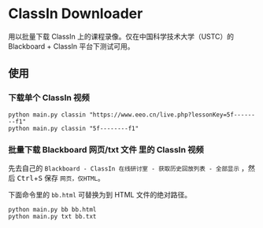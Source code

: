 # ClassIn Downloader

用以批量下载 ClassIn 上的课程录像。仅在中国科学技术大学（USTC）的 Blackboard + ClassIn 平台下测试可用。



## 使用

### 下载单个 ClassIn 视频

```shell
python main.py classin "https://www.eeo.cn/live.php?lessonKey=5f--------f1"
python main.py classin "5f--------f1"
```



### 批量下载 Blackboard 网页/txt 文件 里的 ClassIn 视频

先去自己的 `Blackboard - ClassIn 在线研讨室 - 获取历史回放列表 - 全部显示` ，然后 <kbd>Ctrl</kbd>+<kbd>S</kbd> 保存 `网页，仅HTML`。

下面命令里的 `bb.html` 可替换为到 HTML 文件的绝对路径。

```shell
python main.py bb bb.html
python main.py txt bb.txt
```


